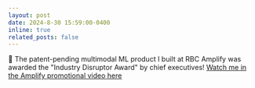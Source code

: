 ```yaml
---
layout: post
date: 2024-8-30 15:59:00-0400
inline: true
related_posts: false
---
```


🎉 The patent-pending multimodal ML product I built at RBC Amplify was awarded the "Industry Disruptor Award" by chief executives! [Watch me in the Amplify promotional video here](https://www.youtube.com/watch?v=FOZdlPCl4As)
